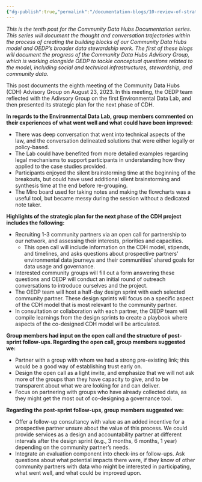 ```yaml
---
{"dg-publish":true,"permalink":"/documentation-blogs/10-review-of-strategic-options-moving-forward/"}
---
```


_This is the tenth post for the Community Data Hubs Documentation series. This series will document the thought and conversation trajectories within the process of creating the building blocks of our Community Data Hubs model and OEDP’s broader data stewardship work. The first of these blogs will document the progress of the Community Data Hubs Advisory Group, which is working alongside OEDP to tackle conceptual questions related to the model, including social and technical infrastructures, stewardship, and community data._

This post documents the eighth meeting of the Community Data Hubs (CDH) Advisory Group on August 23, 2023. In this meeting, the OEDP team reflected with the Adivsory Group on the first Environmental Data Lab, and then presented its strategic plan for the next phase of CDH.

**In regards to the Environmental Data Lab, group members commented on their experiences of what went well and what could have been improved:**
- There was deep conversation that went into technical aspects of the law, and the conversation delineated solutions that were either legally or policy-based.
- The Lab could have benefited from more detailed examples regarding legal mechanisms to support participants in understanding how they applied to the case studies provided.
- Participants enjoyed the silent brainstorming time at the beginning of the breakouts, but could have used additional silent brainstorming and synthesis time at the end before re-grouping. 
- The Miro board used for taking notes and making the flowcharts was a useful tool, but became messy during the session without a dedicated note taker.


**Highlights of the strategic plan for the next phase of the CDH project includes the following:**
- Recruiting 1-3 community partners via an open call for partnership to our network, and assessing their interests, priorities and capacities.
    - This open call will include information on the CDH model, stipends, and timelines, and asks questions about prospective partners’ environmental data journeys and their communities’ shared goals for data usage and governance. 
- Interested community groups will fill out a form answering these questions and OEDP will conduct an initial round of outreach conversations to introduce ourselves and the project.
- The OEDP team will host a half-day design sprint with each selected community partner. These design sprints will focus on a specific aspect of the CDH model that is most relevant to the community partner. 
- In consultation or collaboration with each partner, the OEDP team will compile learnings from the design sprints to create a playbook where aspects of the co-designed CDH model will be articulated.


**Group members had input on the open call and the structure of post-sprint follow-ups. Regarding the open call, group members suggested we:**
- Partner with a group with whom we had a strong pre-existing link; this would be a good way of establishing trust early on.
- Design the open call as a light invite, and emphasize that we will not ask more of the groups than they have capacity to give, and to be transparent about what we are looking for and can deliver.
- Focus on partnering with groups who have already collected data, as they might get the most out of co-designing a governance tool. 


**Regarding the post-sprint follow-ups, group members suggested we:**
- Offer a follow-up consultancy with value as an added incentive for a prospective partner unsure about the value of this process. We could provide services as a design and accountability partner at different intervals after the design sprint (e.g., 3 months, 6 months, 1 year) depending on the community partner’s needs.
- Integrate an evaluation component into check-ins or follow-ups. Ask questions about what potential impacts there were, if they know of other community partners with data who might be interested in participating, what went well, and what could be improved upon.